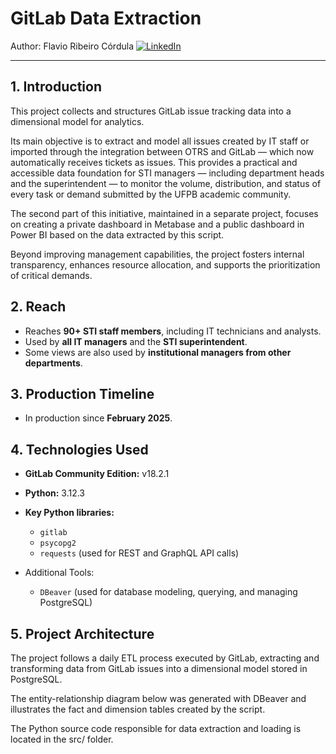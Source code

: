 # GitLab Data Extraction

Author: Flavio Ribeiro Córdula [![LinkedIn](https://img.shields.io/badge/LinkedIn--blue?style=flat-square&logo=linkedin&logoColor=white)](https://www.linkedin.com/in/cordulaflavio)

---

## 1. Introduction

This project collects and structures GitLab issue tracking data into a dimensional model for analytics.

Its main objective is to extract and model all issues created by IT staff or imported through the integration between OTRS and GitLab — which now automatically receives tickets as issues. This provides a practical and accessible data foundation for STI managers — including department heads and the superintendent — to monitor the volume, distribution, and status of every task or demand submitted by the UFPB academic community.

The second part of this initiative, maintained in a separate project, focuses on creating a private dashboard in Metabase and a public dashboard in Power BI based on the data extracted by this script.

Beyond improving management capabilities, the project fosters internal transparency, enhances resource allocation, and supports the prioritization of critical demands.

## 2. Reach

- Reaches **90+ STI staff members**, including IT technicians and analysts.
- Used by **all IT managers** and the **STI superintendent**.
- Some views are also used by **institutional managers from other departments**.

## 3. Production Timeline

- In production since **February 2025**.

## 4. Technologies Used

* **GitLab Community Edition:** v18.2.1
* **Python:** 3.12.3
* **Key Python libraries:**

  * `gitlab`
  * `psycopg2`
  * `requests` (used for REST and GraphQL API calls)

* Additional Tools:

  * `DBeaver` (used for database modeling, querying, and managing PostgreSQL)

## 5. Project Architecture

The project follows a daily ETL process executed by GitLab, extracting and transforming data from GitLab issues into a dimensional model stored in PostgreSQL.

The entity-relationship diagram below was generated with DBeaver and illustrates the fact and dimension tables created by the script.

The Python source code responsible for data extraction and loading is located in the src/ folder.


